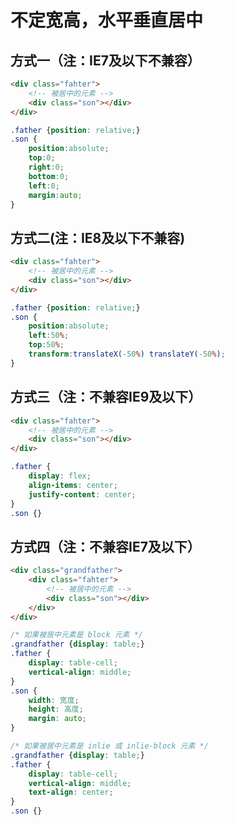 # 不定宽高，水平垂直居中

## 方式一（注：IE7及以下不兼容）

```html
<div class="fahter">
    <!-- 被居中的元素 -->
    <div class="son"></div>
</div>
```
```CSS
.father {position: relative;}
.son {
    position:absolute;
    top:0;
    right:0;
    bottom:0;
    left:0;
    margin:auto;
}
```

## 方式二(注：IE8及以下不兼容)

```html
<div class="fahter">
    <!-- 被居中的元素 -->
    <div class="son"></div>
</div>
```
```CSS
.father {position: relative;}
.son {
    position:absolute;
    left:50%;
    top:50%;  
    transform:translateX(-50%) translateY(-50%);
}
```

## 方式三（注：不兼容IE9及以下）

```html
<div class="fahter">
    <!-- 被居中的元素 -->
    <div class="son"></div>
</div>
```
```CSS
.father {
    display: flex;
    align-items: center;
    justify-content: center;
}
.son {}
```

## 方式四（注：不兼容IE7及以下）

```html
<div class="grandfather">
    <div class="fahter">
        <!-- 被居中的元素 -->
        <div class="son"></div>
    </div>
</div>    
```
```CSS
/* 如果被居中元素是 block 元素 */
.grandfather {display: table;}
.father {
    display: table-cell;
    vertical-align: middle;
}
.son {
    width: 宽度;
    height: 高度;
    margin: auto;
}

/* 如果被居中元素是 inlie 或 inlie-block 元素 */
.grandfather {display: table;}
.father {
    display: table-cell;
    vertical-align: middle;
    text-align: center;
}
.son {}
```